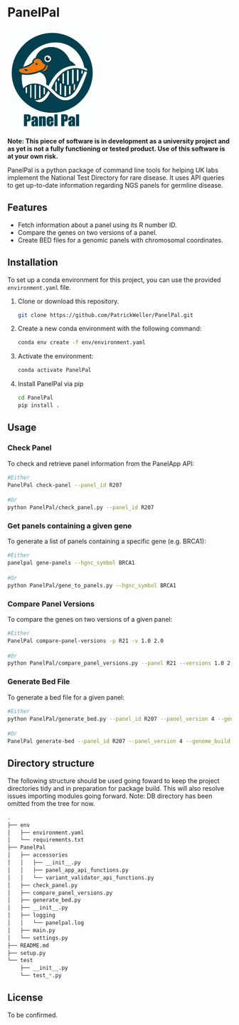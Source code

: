# PanelPal
<img src="assets/logo.jpg" width="200" height="227" />

**Note: This piece of software is in development as a university project and as yet is not a fully functioning or tested product. Use of this software is at your own risk.**

PanelPal is a python package of command line tools for helping UK labs implement the National Test Directory for rare disease. It uses API queries to get up-to-date information regarding NGS panels for germline disease.


## Features

- Fetch information about a panel using its R number ID.
- Compare the genes on two versions of a panel. 
- Create BED files for a genomic panels with chromosomal coordinates.


## Installation

To set up a conda environment for this project, you can use the provided `environment.yaml` file.

1. Clone or download this repository.

   ```bash
   git clone https://github.com/PatrickWeller/PanelPal.git
    ```

2. Create a new conda environment with the following command:

   ```bash
   conda env create -f env/environment.yaml
    ```

3. Activate the environment:

    ```bash
    conda activate PanelPal
    ```

4. Install PanelPal via pip

    ```bash
    cd PanelPal
    pip install .
    ```

## Usage

### Check Panel
To check and retrieve panel information from the PanelApp API:

```bash
#Either
PanelPal check-panel --panel_id R207

#Or
python PanelPal/check_panel.py --panel_id R207
```

### Get panels containing a given gene
To generate a list of panels containing a specific gene (e.g. BRCA1):

```bash
#Either
panelpal gene-panels --hgnc_symbol BRCA1

#Or
python PanelPal/gene_to_panels.py --hgnc_symbol BRCA1
```

### Compare Panel Versions
To compare the genes on two versions of a given panel:

```bash
#Either
PanelPal compare-panel-versions -p R21 -v 1.0 2.0

#Or
python PanelPal/compare_panel_versions.py --panel R21 --versions 1.0 2.0
```

### Generate Bed File
To generate a bed file for a given panel:

```bash
#Either
python PanelPal/generate_bed.py --panel_id R207 --panel_version 4 --genome_build GRCh38

#Or
PanelPal generate-bed --panel_id R207 --panel_version 4 --genome_build GRCh38
```

## Directory structure
The following structure should be used going foward to keep the project directories tidy and in preparation for package build. This will also resolve issues importing modules going forward. Note: DB directory has been omitted from the tree for now.

```bash
.
├── env
│   ├── environment.yaml
│   └── requirements.txt
├── PanelPal
│   ├── accessories
│   │   ├── __init__.py
│   │   ├── panel_app_api_functions.py
│   │   └── variant_validator_api_functions.py
│   ├── check_panel.py
│   ├── compare_panel_versions.py
│   ├── generate_bed.py
│   ├── __init__.py
│   ├── logging
│   │   └── panelpal.log
│   ├── main.py
│   └── settings.py
├── README.md
├── setup.py
└── test
    ├── __init__.py
    └── test_*.py
```

## License
To be confirmed.
